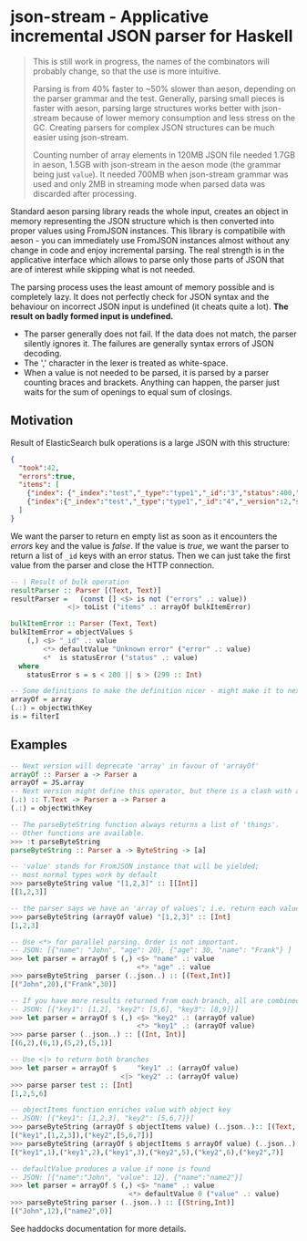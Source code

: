 # json-stream - Applicative incremental JSON parser for Haskell

> This is still work in progress, the names of the combinators will probably change,
> so that the use is more intuitive.
>
> Parsing is
> from 40% faster to ~50% slower than aeson, depending on the parser
> grammar and the test. Generally, parsing small pieces is faster with aeson, parsing
> large structures works better with json-stream because of lower memory
> consumption and less stress on the GC. Creating parsers for complex
> JSON structures can be much easier using json-stream.
>
> Counting number of array elements in 120MB
> JSON file needed 1.7GB in aeson, 1.5GB with json-stream in the aeson mode
> (the grammar being just `value`). It needed 700MB when json-stream grammar
> was used and only 2MB in streaming mode when parsed data was discarded
> after processing.

Standard aeson parsing library reads the whole input, creates an object in memory representing
the JSON structure which is then converted into proper values using FromJSON instances.
This library is compatibile with aeson - you can immediately use FromJSON instances almost without
any change in code and enjoy incremental parsing. The real strength is in the applicative interface
which allows to parse only those parts of JSON that are of interest while skipping what is not needed.

The parsing process uses the least amount of memory possible and is completely lazy. It does not perfectly
check for JSON syntax and the behaviour on incorrect JSON input is undefined (it cheats quite a lot).
**The result on badly formed input is undefined.**

- The parser generally does not fail. If the data does not match, the parser silently ignores it.
  The failures are generally syntax errors of JSON decoding.
- The ',' character in the lexer is treated as white-space.
- When a value is not needed to be parsed, it is parsed by a parser counting braces and brackets.
  Anything can happen, the parser just waits for the sum of openings to equal sum of closings.

## Motivation

Result of ElasticSearch bulk operations is a large JSON with this structure:
```json
{
  "took":42,
  "errors":true,
  "items": [
    {"index": {"_index":"test","_type":"type1","_id":"3","status":400,"error":"Some error "}},
    {"index":{"_index":"test","_type":"type1","_id":"4","_version":2,"status":200}}
  ]
}
```

We want the parser to return en empty list as soon as it encounters the *errors* key
and the value is *false*. If the value is *true*, we want the parser to return a list of
`_id` keys with an error status. Then we can just take the first value from
the parser and close the HTTP connection.


```haskell
-- | Result of bulk operation
resultParser :: Parser [(Text, Text)]
resultParser =   (const [] <$> is not ("errors" .: value))
              <|> toList ("items" .: arrayOf bulkItemError)

bulkItemError :: Parser (Text, Text)
bulkItemError = objectValues $
    (,) <$> "_id" .: value
        <*> defaultValue "Unknown error" ("error" .: value)
        <*  is statusError ("status" .: value)
  where
    statusError s = s < 200 || s > (299 :: Int)

-- Some definitions to make the definition nicer - might make it to next version
arrayOf = array
(.:) = objectWithKey
is = filterI
```

## Examples

```haskell
-- Next version will deprecate 'array' in favour of 'arrayOf'
arrayOf :: Parser a -> Parser a
arrayOf = JS.array
-- Next version might define this operator, but there is a clash with aeson .:
(.:) :: T.Text -> Parser a -> Parser a
(.:) = objectWithKey

-- The parseByteString function always returns a list of 'things'.
-- Other functions are available.
>>> :t parseByteString
parseByteString :: Parser a -> ByteString -> [a]

-- 'value' stands for FromJSON instance that will be yielded;
-- most normal types work by default
>>> parseByteString value "[1,2,3]" :: [[Int]]
[[1,2,3]]

-- the parser says we have an 'array of values'; i.e. return each value in array
>>> parseByteString (arrayOf value) "[1,2,3]" :: [Int]
[1,2,3]

-- Use <*> for parallel parsing. Order is not important.
-- JSON: [{"name": "John", "age": 20}, {"age": 30, "name": "Frank"} ]
>>> let parser = arrayOf $ (,) <$> "name" .: value
                               <*> "age" .: value
>>> parseByteString  parser (..json..) :: [(Text,Int)]
[("John",20),("Frank",30)]

-- If you have more results returned from each branch, all are combined.
-- JSON: [{"key1": [1,2], "key2": [5,6], "key3": [8,9]}]
>>> let parser = arrayOf $ (,) <$> "key2" .: (arrayOf value)
                               <*> "key1" .: (arrayOf value)
>>> parse parser (..json..) :: [(Int, Int)]
[(6,2),(6,1),(5,2),(5,1)]

-- Use <|> to return both branches
>>> let parser = arrayOf $     "key1" .: (arrayOf value)
                           <|> "key2" .: (arrayOf value)
>>> parse parser test :: [Int]
[1,2,5,6]

-- objectItems function enriches value with object key
-- JSON: [{"key1": [1,2,3], "key2": [5,6,7]}]
>>> parseByteString (arrayOf $ objectItems value) (..json..):: [(Text, [Int])]
[("key1",[1,2,3]),("key2",[5,6,7])]
>>> parseByteString (arrayOf $ objectItems $ arrayOf value) (..json..) :: [(Text, Int)]
[("key1",1),("key1",2),("key1",3),("key2",5),("key2",6),("key2",7)]

-- defaultValue produces a value if none is found
-- JSON: [{"name":"John", "value": 12}, {"name":"name2"}]
>>> let parser = arrayOf $ (,) <$> "name" .: value
                             <*> defaultValue 0 ("value" .: value)
>>> parseByteString parser (..json..) :: [(String,Int)]
[("John",12),("name2",0)]
```

See haddocks documentation for more details.
